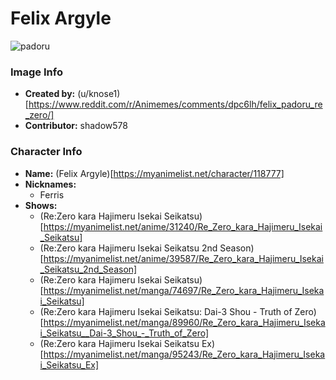 # Felix Argyle

![padoru](https://raw.githubusercontent.com/shadow578/Padoru-Padoru/master/Padoru/re-zero-felix.png "Felix Argyle")

### Image Info
* **Created by:**    (u/knose1)[https://www.reddit.com/r/Animemes/comments/dpc6lh/felix_padoru_re_zero/]
* **Contributor:**   shadow578

### Character Info
* **Name:**   (Felix Argyle)[https://myanimelist.net/character/118777]
* **Nicknames:**
  * Ferris
* **Shows:**
  * (Re:Zero kara Hajimeru Isekai Seikatsu)[https://myanimelist.net/anime/31240/Re_Zero_kara_Hajimeru_Isekai_Seikatsu]
  * (Re:Zero kara Hajimeru Isekai Seikatsu 2nd Season)[https://myanimelist.net/anime/39587/Re_Zero_kara_Hajimeru_Isekai_Seikatsu_2nd_Season]
  * (Re:Zero kara Hajimeru Isekai Seikatsu)[https://myanimelist.net/manga/74697/Re_Zero_kara_Hajimeru_Isekai_Seikatsu]
  * (Re:Zero kara Hajimeru Isekai Seikatsu: Dai-3 Shou - Truth of Zero)[https://myanimelist.net/manga/89960/Re_Zero_kara_Hajimeru_Isekai_Seikatsu__Dai-3_Shou_-_Truth_of_Zero]
  * (Re:Zero kara Hajimeru Isekai Seikatsu Ex)[https://myanimelist.net/manga/95243/Re_Zero_kara_Hajimeru_Isekai_Seikatsu_Ex]
